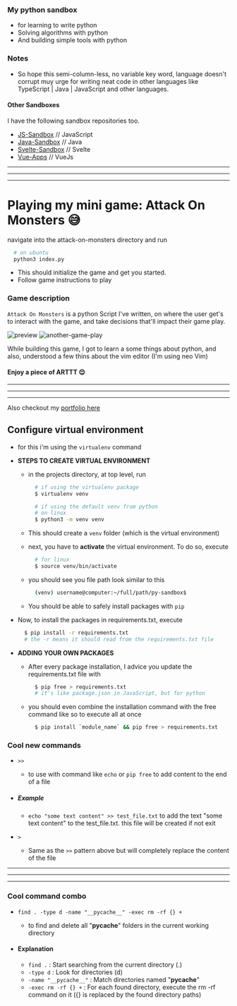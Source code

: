 ### My python sandbox

- for learning to write python
- Solving algorithms with python
- And building simple tools with python

### Notes

- So hope this semi-column-less, no variable key word, language doesn't corrupt muy urge for writing neat code in other languages like TypeScript | Java | JavaScript and other languages.

#### Other Sandboxes

I have the following sandbox repositories too.

- [JS-Sandbox](https://github.com/RashJrEdmund/js-sandbox) // JavaScript
- [Java-Sandbox](https://github.com/RashJrEdmund/java-sandbox) // Java
- [Svelte-Sandbox](https://github.com/RashJrEdmund/svelte_sanbox) // Svelte
- [Vue-Apps](https://github.com/RashJrEdmund/vue-apps) // VueJs

---
---
---

# Playing my mini game: Attack On Monsters 😅

navigate into the attack-on-monsters directory
and run

```bash
  # on ubuntu
  python3 index.py
```

- This should initialize the game and get you started.
- Follow game instructions to play

### Game description

```Attack On Monsters``` is a python Script I've written, on where the user get's to interact with the game, and take decisions that'll impact their game play.

![preview](./assets/attack-on-monsters-gameplay.png)
![another-game-play](./assets/game-2.png)

While building this game, I got to learn a some things about python, and also, understood a few thins about the vim editor (I'm using neo Vim)

#### Enjoy a piece of ARTTT 😌

---
---
---

Also checkout my [portfolio here](https://rash-edmund.vercel.app)

## Configure virtual environment

- for this i'm using the `virtualenv` command
- __STEPS TO CREATE VIRTUAL ENVIRONMENT__
  
  - in the projects directory, at top level, run

    ```bash
      # if using the virtualenv package
      $ virtualenv venv

      # if using the default venv from python
      # on linux
      $ python3 -m venv venv
    ```

  - This should create a `venv` folder (which is the virtual environment)

  - next, you have to __activate__ the virtual environment. To do so, execute

    ```bash
      # for linux
      $ source venv/bin/activate
    ```

  - you should see you file path look similar to this

    ```bash
      (venv) username@computer:~/full/path/py-sandbox$
    ```

  - You should be able to safely install packages with `pip`
  
- Now, to install the packages in requirements.txt, execute

  ```bash
    $ pip install -r requirements.txt
    # the -r means it should read from the requirements.txt file
  ```

- __ADDING YOUR OWN PACKAGES__
  - After every package installation, I advice you update the requirements.txt file with

    ```bash
      $ pip free > requirements.txt
      # it's like package.json in JavaScript, but for python
    ```

  - you should even combine the installation command with the free command like so to execute all at once

    ```bash
      $ pip install `module_name` && pip free > requirements.txt
    ```

### Cool new commands

- `>>`
  - to use with command like `echo` or `pip free` to add content to the end of a file

- ##### Example

  - `echo "some text content" >> test_file.txt` to add the text "some text content" to the test_file.txt. this file will be created if not exit
  
- `>`
  - Same as the `>>` pattern above but will completely replace the content of the file

---
---
---

### Cool command combo

- `find . -type d -name "__pycache__" -exec rm -rf {} +`
  - to find and delete all "__pycache__" folders in the current working directory

- #### Explanation

  - `find .` : Start searching from the current directory (.)
  - `-type d` : Look for directories (d)
  - `-name "__pycache__"` : Match directories named "__pycache__"
  - `-exec rm -rf {} +` : For each found directory, execute the rm -rf command on it ({} is replaced by the found directory paths)
